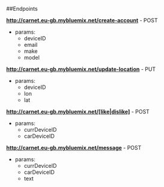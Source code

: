 ##Endpoints

**http://carnet.eu-gb.mybluemix.net/create-account** - POST

* params: 
    - deviceID
    - email
    - make
    - model

**http://carnet.eu-gb.mybluemix.net/update-location** - PUT

* params:
    - deviceID
    - lon
    - lat

**http://carnet.eu-gb.mybluemix.net/[like|dislike]** - POST

* params:
    - currDeviceID
    - carDeviceID

**http://carnet.eu-gb.mybluemix.net/message** - POST

* params: 
    - currDeviceID
    - carDeviceID
    - text